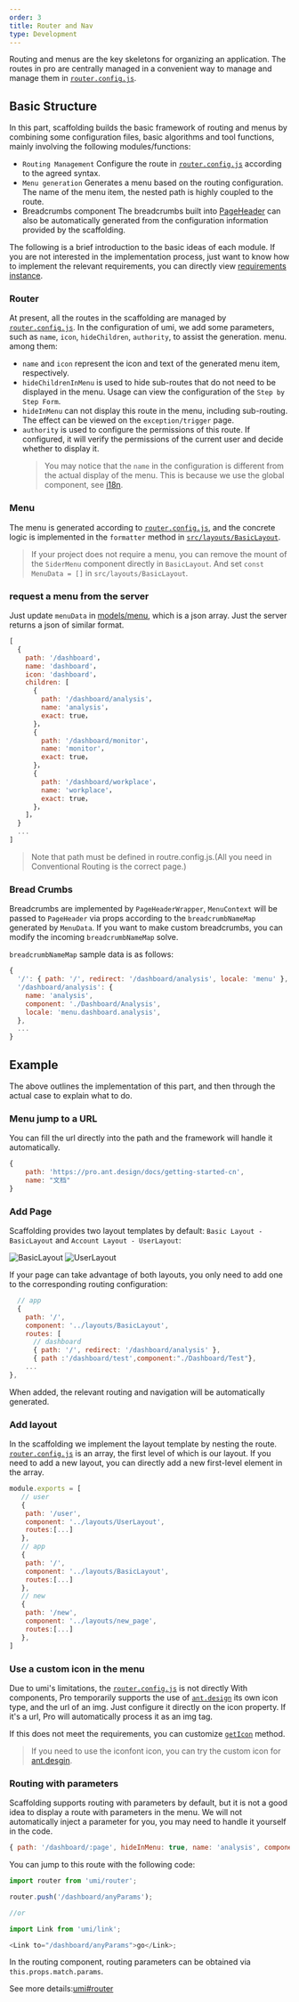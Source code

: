 ```yaml
---
order: 3
title: Router and Nav
type: Development
---
```


Routing and menus are the key skeletons for organizing an application. The routes in pro are centrally managed in a convenient way to manage and manage them in [`router.config.js`](https://github.com/ant-design/ant-design-pro/blob/master/config/router.config.js).

## Basic Structure

In this part, scaffolding builds the basic framework of routing and menus by combining some configuration files, basic algorithms and tool functions, mainly involving the following modules/functions:

- `Routing Management` Configure the route in [`router.config.js`](https://github.com/ant-design/ant-design-pro/blob/master/config/router.config.js) according to the agreed syntax.
- `Menu generation` Generates a menu based on the routing configuration. The name of the menu item, the nested path is highly coupled to the route.
- Breadcrumbs component The breadcrumbs built into [PageHeader](http://pro.ant.design/components/PageHeader) can also be automatically generated from the configuration information provided by the scaffolding.

The following is a brief introduction to the basic ideas of each module. If you are not interested in the implementation process, just want to know how to implement the relevant requirements, you can directly view [requirements instance](/docs/router-and-nav#Example).

### Router

At present, all the routes in the scaffolding are managed by [`router.config.js`](https://github.com/ant-design/ant-design-pro/blob/master/config/router.config.js). In the configuration of umi, we add some parameters, such as `name`, `icon`, `hideChildren`, `authority`, to assist the generation. menu. among them:

- `name` and `icon` represent the icon and text of the generated menu item, respectively.
- `hideChildrenInMenu` is used to hide sub-routes that do not need to be displayed in the menu. Usage can view the configuration of the `Step by Step Form`.
- `hideInMenu` can not display this route in the menu, including sub-routing. The effect can be viewed on the `exception/trigger` page.
- `authority` is used to configure the permissions of this route. If configured, it will verify the permissions of the current user and decide whether to display it.
  > You may notice that the `name` in the configuration is different from the actual display of the menu. This is because we use the global component, see [i18n](/docs/i18n/).

### Menu

The menu is generated according to [`router.config.js`](https://github.com/ant-design/ant-design-pro/blob/master/config/router.config.js), and the concrete logic is implemented in the `formatter` method in [`src/layouts/BasicLayout`](https://github.com/ant-design/ant-design-pro/blob/master/src/layouts/BasicLayout.js#L227).

> If your project does not require a menu, you can remove the mount of the `SiderMenu` component directly in `BasicLayout`. And set `const MenuData = []` in `src/layouts/BasicLayout`.

### request a menu from the server

Just update `menuData` in [models/menu](https://github.com/ant-design/ant-design-pro/blob/master/src/models/menu.js#L111), which is a json array. Just the server returns a json of similar format.

```js
[
  {
    path: '/dashboard'，
    name: 'dashboard'，
    icon: 'dashboard'，
    children: [
      {
        path: '/dashboard/analysis'，
        name: 'analysis'，
        exact: true，
      }，
      {
        path: '/dashboard/monitor'，
        name: 'monitor'，
        exact: true，
      }，
      {
        path: '/dashboard/workplace'，
        name: 'workplace'，
        exact: true，
      }，
    ]，
  }
  ...
]
```

> Note that path must be defined in routre.config.js.(All you need in Conventional Routing is the correct page.)

### Bread Crumbs

Breadcrumbs are implemented by `PageHeaderWrapper`, `MenuContext` will be passed to `PageHeader` via props according to the `breadcrumbNameMap` generated by `MenuData`. If you want to make custom breadcrumbs, you can modify the incoming `breadcrumbNameMap` solve.

`breadcrumbNameMap` sample data is as follows:

```js
{
  '/': { path: '/', redirect: '/dashboard/analysis', locale: 'menu' },
  '/dashboard/analysis': {
    name: 'analysis',
    component: './Dashboard/Analysis',
    locale: 'menu.dashboard.analysis',
  },
  ...
}
```

## Example

The above outlines the implementation of this part, and then through the actual case to explain what to do.

### Menu jump to a URL

You can fill the url directly into the path and the framework will handle it automatically.

```js
{
    path: 'https://pro.ant.design/docs/getting-started-cn',
    name: "文档"
}
```

### Add Page

Scaffolding provides two layout templates by default: `Basic Layout - BasicLayout` and `Account Layout - UserLayout`:

<img alt="BasicLayout" src="https://gw.alipayobjects.com/zos/rmsportal/oXmyfmffJVvdbmDoGvuF.png" />

<img alt="UserLayout" src="https://gw.alipayobjects.com/zos/rmsportal/mXsydBXvLqBVEZLMssEy.png" />

If your page can take advantage of both layouts, you only need to add one to the corresponding routing configuration:

```js
  // app
  {
    path: '/',
    component: '../layouts/BasicLayout',
    routes: [
      // dashboard
      { path: '/', redirect: '/dashboard/analysis' },
      { path :'/dashboard/test',component:"./Dashboard/Test"},
    ...
},
```

When added, the relevant routing and navigation will be automatically generated.

### Add layout

In the scaffolding we implement the layout template by nesting the route. [`router.config.js`](https://github.com/ant-design/ant-design-pro/blob/master/config/router.config.js) is an array, the first level of which is our layout. If you need to add a new layout, you can directly add a new first-level element in the array.

```js
module.exports = [
   // user
   {
    path: '/user',
    component: '../layouts/UserLayout',
    routes:[...]
   },
   // app
   {
    path: '/',
    component: '../layouts/BasicLayout',
    routes:[...]
   },
   // new
   {
    path: '/new',
    component: '../layouts/new_page',
    routes:[...]
   },
]

```

### Use a custom icon in the menu

Due to umi's limitations, the [`router.config.js`](https://github.com/ant-design/ant-design-pro/blob/master/config/router.config.js) is not directly With components, Pro temporarily supports the use of [`ant.design`](https://ant.design/components/icon-cn/) its own icon type, and the url of an img. Just configure it directly on the icon property. If it's a url, Pro will automatically process it as an img tag.

If this does not meet the requirements, you can customize [`getIcon`](https://github.com/ant-design/ant-design-pro/blob/master/src/components/SiderMenu/BaseMenu.js#L18) method.

> If you need to use the iconfont icon, you can try the custom icon for [ant.desgin](https://ant.design/components/icon-cn/#%E8%87%AA%E5%AE%9A%E4%B9%).

### Routing with parameters

Scaffolding supports routing with parameters by default, but it is not a good idea to display a route with parameters in the menu. We will not automatically inject a parameter for you, you may need to handle it yourself in the code.

```js
{ path: '/dashboard/:page', hideInMenu: true, name: 'analysis', component: './Dashboard/Analysis' },
```

You can jump to this route with the following code:

```js
import router from 'umi/router';

router.push('/dashboard/anyParams');

//or

import Link from 'umi/link';

<Link to="/dashboard/anyParams">go</Link>;
```

In the routing component, routing parameters can be obtained via `this.props.match.params`.

See more details:[umi#router](https://umijs.org/guide/router.html#%E7%BA%A6%E5%AE%9A%E5%BC%8F%E8%B7%AF%E7%94%B1)
